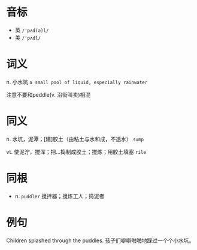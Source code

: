 # 音标

- 英 `/'pʌd(ə)l/`
- 美 `/'pʌdl/`

# 词义

n. 小水坑
`a small pool of liquid, especially rainwater`



注意不要和peddle(v. 沿街叫卖)相混

# 同义

n. 水坑，泥潭；[建]胶土（由粘土与水和成，不透水）
`sump`

vt. 使泥泞，搅浑；把…捣制成胶土；搅炼；用胶土填塞
`rile`

# 同根

- n. `puddler` 搅拌器；搅炼工人；捣泥者

# 例句

Children splashed through the puddles.
孩子们噼噼啪啪地踩过一个个小水坑。


